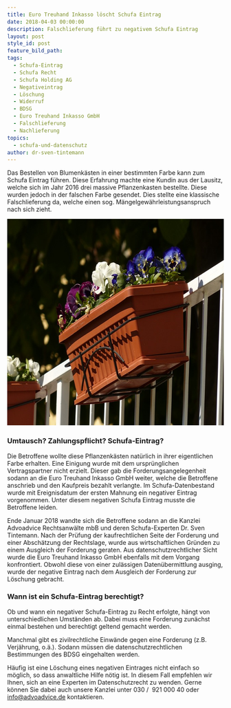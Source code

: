 ```yaml
---
title: Euro Treuhand Inkasso löscht Schufa Eintrag
date: 2018-04-03 00:00:00
description: Falschlieferung führt zu negativem Schufa Eintrag
layout: post
style_id: post
feature_bild_path:
tags:
  - Schufa-Eintrag
  - Schufa Recht
  - Schufa Holding AG
  - Negativeintrag
  - Löschung
  - Widerruf
  - BDSG
  - Euro Treuhand Inkasso GmbH
  - Falschlieferung
  - Nachlieferung
topics:
  - schufa-und-datenschutz
author: dr-sven-tintemann
---
```


Das Bestellen von Blumenk&auml;sten in einer bestimmten Farbe kann zum Schufa Eintrag f&uuml;hren. Diese Erfahrung machte eine Kundin aus der Lausitz, welche sich im Jahr 2016 drei massive Pflanzenkasten bestellte. Diese wurden jedoch in der falschen Farbe gesendet. Dies stellte eine klassische Falschlieferung da, welche einen sog. M&auml;ngelgew&auml;hrleistungsanspruch nach sich zieht.

<div class="yaml-path-preview"><img src="/uploads/balcony-plants-357702-640.jpg" alt="Blumenkasten Beispiel" width="640" height="480" /></div>

### Umtausch? Zahlungspflicht? Schufa-Eintrag?

Die Betroffene wollte diese Pflanzenk&auml;sten nat&uuml;rlich in ihrer eigentlichen Farbe erhalten. Eine Einigung wurde mit dem urspr&uuml;nglichen Vertragspartner nicht erzielt. Dieser gab die Forderungsangelegenheit sodann an die Euro Treuhand Inkasso GmbH weiter, welche die Betroffene anschrieb und den Kaufpreis bezahlt verlangte. Im Schufa-Datenbestand wurde mit Ereignisdatum der ersten Mahnung ein negativer Eintrag vorgenommen. Unter diesem negativen Schufa Eintrag musste die Betroffene leiden.

Ende Januar 2018 wandte sich die Betroffene sodann an die Kanzlei Advoadvice Rechtsanw&auml;lte mbB und deren Schufa-Experten Dr. Sven Tintemann. Nach der Pr&uuml;fung der kaufrechtlichen Seite der Forderung und einer Absch&auml;tzung der Rechtslage, wurde aus wirtschaftlichen Gr&uuml;nden zu einem Ausgleich der Forderung geraten. Aus datenschutzrechtlicher Sicht wurde die Euro Treuhand Inkasso GmbH ebenfalls mit dem Vorgang konfrontiert. Obwohl diese von einer zul&auml;ssigen Daten&uuml;bermittlung ausging, wurde der negative Eintrag nach dem Ausgleich der Forderung zur L&ouml;schung gebracht.

### Wann ist ein Schufa-Eintrag berechtigt?

Ob und wann ein negativer Schufa-Eintrag zu Recht erfolgte, h&auml;ngt von unterschiedlichen Umst&auml;nden ab. Dabei muss eine Forderung zun&auml;chst einmal bestehen und berechtigt geltend gemacht werden.

Manchmal gibt es zivilrechtliche Einw&auml;nde gegen eine Forderung (z.B. Verj&auml;hrung, o.&auml;.). Sodann m&uuml;ssen die datenschutzrechtlichen Bestimmungen des BDSG eingehalten werden.

H&auml;ufig ist eine L&ouml;schung eines negativen Eintrages nicht einfach so m&ouml;glich, so dass anwaltliche Hilfe n&ouml;tig ist. In diesem Fall empfehlen wir Ihnen, sich an eine Experten im Datenschutzrecht zu wenden. Gerne k&ouml;nnen Sie dabei auch unsere Kanzlei unter 030 /&nbsp; 921 000 40 oder info@advoadvice.de kontaktieren.

&nbsp;